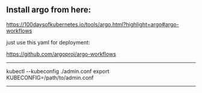 ## Install argo from here: 
https://100daysofkubernetes.io/tools/argo.html?highlight=argo#argo-workflows

just use this yaml for deployment: 

https://github.com/argoproj/argo-workflows

*****************************
kubectl --kubeconfig ./admin.conf
export KUBECONFIG=/path/to/admin.conf

***********************
